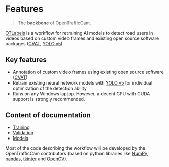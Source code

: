 # Features

> The **backbone** of OpenTrafficCam.

[OTLabels](https://github.com/OpenTrafficCam/OTLabels) is a workflow for retraining AI models to detect road users in videos based on custom video frames
and existing open source software packages ([CVAT](https://github.com/openvinotoolkit/cvat), [YOLO v5](https://github.com/ultralytics/yolov5)).

## Key features

* Annotation of custom video frames using existing open source software ([CVAT](https://github.com/openvinotoolkit/cvat))
* Retrain existing neural network models with [YOLO v5](https://github.com/ultralytics/yolov5) for individual optimization of the detection ability
* Runs on any Windows laptop. However, a decent GPU with CUDA support is strongly recommended.

## Content of documentation

<!-- TODO Create content, and add links to content pages, links to the software then on the content pages -->

* [Training](/training/cvat)
* [Validation](/validation/overview)
* [Models](/models/coco6)

Most of the code describing the workflow will be developed by the OpenTrafficCam contributors (based on python libraries like [NumPy](https://numpy.org/), [pandas](https://pandas.pydata.org/), [tkinter](https://docs.python.org/3/library/tkinter.html) and [OpenCV](https://opencv.org/)).
